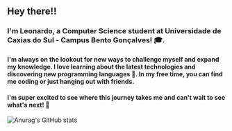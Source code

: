 ## Hey there!!
### I'm Leonardo, a Computer Science student at Universidade de Caxias do Sul - Campus Bento Gonçalves! 🎓. 
#### I'm always on the lookout for new ways to challenge myself and expand my knowledge. I love learning about the latest technologies and discovering new programming languages 🌟. In my free time, you can find me coding or just hanging out with friends. 
#### I'm super excited to see where this journey takes me and can't wait to see what's next! 🚀

![Anurag's GitHub stats](https://github-readme-stats.vercel.app/api?username=leonardomonteblanc&show_icons=true&theme=radical)
